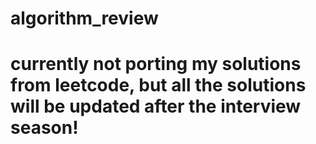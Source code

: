 # algorithm_review
# currently not porting my solutions from leetcode, but all the solutions will be updated after the interview season!
